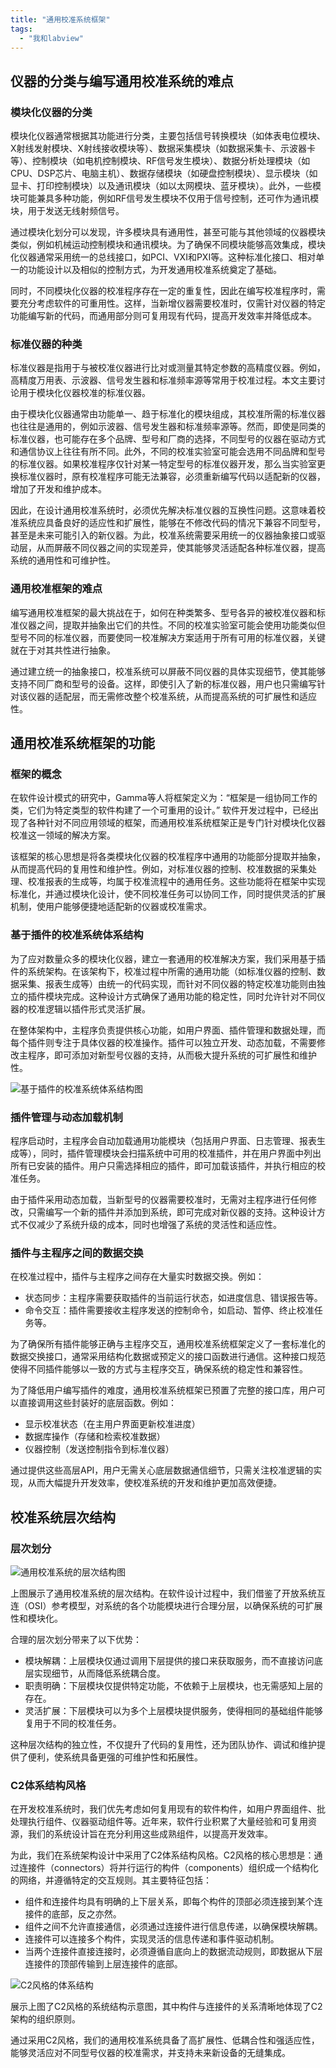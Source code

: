 ```yaml
---
title: "通用校准系统框架"
tags: 
  - "我和labview"
---
```


## 仪器的分类与编写通用校准系统的难点

### 模块化仪器的分类

模块化仪器通常根据其功能进行分类，主要包括信号转换模块（如体表电位模块、X射线发射模块、X射线接收模块等）、数据采集模块（如数据采集卡、示波器卡等）、控制模块（如电机控制模块、RF信号发生模块）、数据分析处理模块（如CPU、DSP芯片、电脑主机）、数据存储模块（如硬盘控制模块）、显示模块（如显卡、打印控制模块）以及通讯模块（如以太网模块、蓝牙模块）。此外，一些模块可能兼具多种功能，例如RF信号发生模块不仅用于信号控制，还可作为通讯模块，用于发送无线射频信号。  

通过模块化划分可以发现，许多模块具有通用性，甚至可能与其他领域的仪器模块类似，例如机械运动控制模块和通讯模块。为了确保不同模块能够高效集成，模块化仪器通常采用统一的总线接口，如PCI、VXI和PXI等。这种标准化接口、相对单一的功能设计以及相似的控制方式，为开发通用校准系统奠定了基础。  

同时，不同模块化仪器的校准程序存在一定的重复性，因此在编写校准程序时，需要充分考虑软件的可重用性。这样，当新增仪器需要校准时，仅需针对仪器的特定功能编写新的代码，而通用部分则可复用现有代码，提高开发效率并降低成本。

### 标准仪器的种类

标准仪器是指用于与被校准仪器进行比对或测量其特定参数的高精度仪器。例如，高精度万用表、示波器、信号发生器和标准频率源等常用于校准过程。本文主要讨论用于模块化仪器校准的标准仪器。  

由于模块化仪器通常由功能单一、趋于标准化的模块组成，其校准所需的标准仪器也往往是通用的，例如示波器、信号发生器和标准频率源等。然而，即使是同类的标准仪器，也可能存在多个品牌、型号和厂商的选择，不同型号的仪器在驱动方式和通信协议上往往有所不同。此外，不同的校准实验室可能会选用不同品牌和型号的标准仪器。如果校准程序仅针对某一特定型号的标准仪器开发，那么当实验室更换标准仪器时，原有校准程序可能无法兼容，必须重新编写代码以适配新的仪器，增加了开发和维护成本。  

因此，在设计通用校准系统时，必须优先解决标准仪器的互换性问题。这意味着校准系统应具备良好的适应性和扩展性，能够在不修改代码的情况下兼容不同型号，甚至是未来可能引入的新仪器。为此，校准系统需要采用统一的仪器抽象接口或驱动层，从而屏蔽不同仪器之间的实现差异，使其能够灵活适配各种标准仪器，提高系统的通用性和可维护性。

### 通用校准框架的难点  

编写通用校准框架的最大挑战在于，如何在种类繁多、型号各异的被校准仪器和标准仪器之间，提取并抽象出它们的共性。不同的校准实验室可能会使用功能类似但型号不同的标准仪器，而要使同一校准解决方案适用于所有可用的标准仪器，关键就在于对其共性进行抽象。  

通过建立统一的抽象接口，校准系统可以屏蔽不同仪器的具体实现细节，使其能够支持不同厂商和型号的设备。这样，即使引入了新的标准仪器，用户也只需编写针对该仪器的适配层，而无需修改整个校准系统，从而提高系统的可扩展性和适应性。  


## 通用校准系统框架的功能  

### 框架的概念  

在软件设计模式的研究中，Gamma等人将框架定义为：“框架是一组协同工作的类，它们为特定类型的软件构建了一个可重用的设计。” 软件开发过程中，已经出现了各种针对不同应用领域的框架，而通用校准系统框架正是专门针对模块化仪器校准这一领域的解决方案。  

该框架的核心思想是将各类模块化仪器的校准程序中通用的功能部分提取并抽象，从而提高代码的复用性和维护性。例如，对标准仪器的控制、校准数据的采集处理、校准报表的生成等，均属于校准流程中的通用任务。这些功能将在框架中实现标准化，并通过模块化设计，使不同校准任务可以协同工作，同时提供灵活的扩展机制，使用户能够便捷地适配新的仪器或校准需求。

### 基于插件的校准系统体系结构  

为了应对数量众多的模块化仪器，建立一套通用的校准解决方案，我们采用基于插件的系统架构。在该架构下，校准过程中所需的通用功能（如标准仪器的控制、数据采集、报表生成等）由统一的代码实现，而针对不同仪器的特定校准功能则由独立的插件模块完成。这种设计方式确保了通用功能的稳定性，同时允许针对不同仪器的校准逻辑以插件形式灵活扩展。  

在整体架构中，主程序负责提供核心功能，如用户界面、插件管理和数据处理，而每个插件则专注于具体仪器的校准操作。插件可以独立开发、动态加载，不需要修改主程序，即可添加对新型号仪器的支持，从而极大提升系统的可扩展性和维护性。  

![](3.png "基于插件的校准系统体系结构图")


### 插件管理与动态加载机制  

程序启动时，主程序会自动加载通用功能模块（包括用户界面、日志管理、报表生成等），同时，插件管理模块会扫描系统中可用的校准插件，并在用户界面中列出所有已安装的插件。用户只需选择相应的插件，即可加载该插件，并执行相应的校准任务。  

由于插件采用动态加载，当新型号的仪器需要校准时，无需对主程序进行任何修改，只需编写一个新的插件并添加到系统，即可完成对新仪器的支持。这种设计方式不仅减少了系统升级的成本，同时也增强了系统的灵活性和适应性。  


### 插件与主程序之间的数据交换  

在校准过程中，插件与主程序之间存在大量实时数据交换。例如：  

- 状态同步：主程序需要获取插件的当前运行状态，如进度信息、错误报告等。  
- 命令交互：插件需要接收主程序发送的控制命令，如启动、暂停、终止校准任务等。  

为了确保所有插件能够正确与主程序交互，通用校准系统框架定义了一套标准化的数据交换接口，通常采用结构化数据或预定义的接口函数进行通信。这种接口规范使得不同插件能够以一致的方式与主程序交互，确保系统的稳定性和兼容性。  

为了降低用户编写插件的难度，通用校准系统框架已预置了完整的接口库，用户可以直接调用这些封装好的底层函数。例如：  

- 显示校准状态（在主用户界面更新校准进度）  
- 数据库操作（存储和检索校准数据）  
- 仪器控制（发送控制指令到标准仪器）  

通过提供这些高层API，用户无需关心底层数据通信细节，只需关注校准逻辑的实现，从而大幅提升开发效率，使校准系统的开发和维护更加高效便捷。

## 校准系统层次结构  

### 层次划分  

![](4.png "通用校准系统的层次结构图")

上图展示了通用校准系统的层次结构。在软件设计过程中，我们借鉴了开放系统互连（OSI）参考模型，对系统的各个功能模块进行合理分层，以确保系统的可扩展性和模块化。  

合理的层次划分带来了以下优势：  

- 模块解耦：上层模块仅通过调用下层提供的接口来获取服务，而不直接访问底层实现细节，从而降低系统耦合度。  
- 职责明确：下层模块仅提供特定功能，不依赖于上层模块，也无需感知上层的存在。  
- 灵活扩展：下层模块可以为多个上层模块提供服务，使得相同的基础组件能够复用于不同的校准任务。  

这种层次结构的独立性，不仅提升了代码的复用性，还为团队协作、调试和维护提供了便利，使系统具备更强的可维护性和拓展性。  


### C2体系结构风格  

在开发校准系统时，我们优先考虑如何复用现有的软件构件，如用户界面组件、批处理执行组件、仪器驱动组件等。近年来，软件行业积累了大量经验和可复用资源，我们的系统设计旨在充分利用这些成熟组件，以提高开发效率。  

为此，我们在系统架构设计中采用了C2体系结构风格。C2风格的核心思想是：通过连接件（connectors）将并行运行的构件（components）组织成一个结构化的网络，并遵循特定的交互规则。其主要特征包括：  

- 组件和连接件均具有明确的上下层关系，即每个构件的顶部必须连接到某个连接件的底部，反之亦然。  
- 组件之间不允许直接通信，必须通过连接件进行信息传递，以确保模块解耦。  
- 连接件可以连接多个构件，实现灵活的信息传递和事件驱动机制。  
- 当两个连接件直接连接时，必须遵循自底向上的数据流动规则，即数据从下层连接件的顶部传输到上层连接件的底部。  

![](5.png "C2风格的体系结构")

展示上图了C2风格的系统结构示意图，其中构件与连接件的关系清晰地体现了C2架构的组织原则。  

通过采用C2风格，我们的通用校准系统具备了高扩展性、低耦合性和强适应性，能够灵活应对不同型号仪器的校准需求，并支持未来新设备的无缝集成。